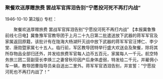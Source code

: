 ### 聚餐欢送厚赠旅费  罢战军官挥泪告别“宁愿投河死不再打内战”

1946-10-10
第2版()
专栏：

　　聚餐欢送厚赠旅费
    罢战军官挥泪告别“宁愿投河死不再打内战”
    【本报冀鲁豫前线七日电】冀鲁豫军官教导团于上月二十九日第二批遣送放下武器的蒋军军官及家属返回原籍，该批计有在陇海大杨湖歼灭战中放下武器的蒋军军官汪博仁、李少堂、唐勋暨家属七十五人。临行前，军区教导团特举行盛大欢送会及聚餐，除将其所存物品全部归还外，并发给旅费军官每人边币五百元，家属每人一千元。航空特务旅三团二营副营长李焕三之妻曾秋珍因产后身体虚弱，特发给二千元，并雇佣小车一辆，教导团曹指导员亲自送出二里外。蒋军军官洒泪告别，并宣誓：“宁愿投河死也不再打内战了！”
